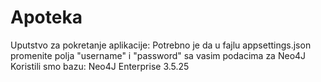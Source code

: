 # Apoteka
Uputstvo za pokretanje aplikacije:
Potrebno je da u fajlu appsettings.json promenite polja "username" i "password" sa vasim podacima za Neo4J
Koristili smo bazu: Neo4J Enterprise 3.5.25

